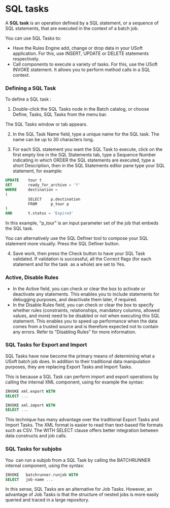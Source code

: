 # SQL tasks

A **SQL task** is an operation defined by a SQL statement, or a sequence of SQL statements, that are executed in the context of a batch job.

You can use SQL Tasks to:

- Have the Rules Engine add, change or drop data in your USoft application. For this, use INSERT, UPDATE or DELETE statements respectively.
- Call components to execute a variety of tasks. For this, use the USoft INVOKE statement. It allows you to perform method calls in a SQL context.

### Defining a SQL Task

To define a SQL task :

1. Double-click the SQL Tasks node in the Batch catalog, or choose Define, Tasks, SQL Tasks from the menu bar.

The SQL Tasks window or tab appears.

2. In the SQL Task Name field, type a unique name for the SQL task. The name can be up to 30 characters long.

3. For each SQL statement you want the SQL Task to execute, click on the first empty line in the SQL Statements tab, type a Sequence Number indicating in which ORDER the SQL statements are executed, type a short Description, then in the SQL Statements editor pane type your SQL statement, for example:

```sql
UPDATE    tour t
SET       ready_for_archive = 'Y'
WHERE     destination =
(
          SELECT    p.destination
          FROM      p_tour p
)
AND       t.status = 'Expired'

```

In this example, "p_tour" is an input parameter set of the job that embeds the SQL task.

You can alternatively use the SQL Definer tool to compose your SQL statement more visually. Press the SQL Definer button.

4. Save work, then press the Check button to have your SQL Task validated. If validation is successful, all the Correct flags (for each statement and for the task  as a whole) are set to Yes.

### Active, Disable Rules

- In the Active field, you can check or clear the box to activate or deactivate any statements. This enables you to include statements for debugging purposes, and deactivate them later, if required.
- In the Disable Rules field, you can check or clear the box to specify whether rules (constraints, relationships, mandatory columns, allowed values, and more) need to be disabled or not when executing this SQL statement. This enables you to speed up performance when the data comes from a trusted source and is therefore expected not to contain any errors. Refer to "Disabling Rules" for more information.

### SQL Tasks for Export and Import

SQL Tasks have now become the primary means of determining what a USoft batch job does. In addition to their traditional data manipulation purposes, they are replacing Export Tasks and Import Tasks.

This is because a SQL Task can perform import and export operations by calling the internal XML component, using for example the syntax:

```sql
INVOKE xml.export WITH
SELECT ...

```

```sql
INVOKE xml.import WITH
SELECT ...

```

This technique has many advantage over the traditional Export Tasks and Import Tasks. The XML format is easier to read than text-based file formats such as CSV. The WITH SELECT clause offers better integration between data constructs and job calls.

### SQL Tasks for subjobs

You  can run a subjob from a SQL Task by calling the BATCHRUNNER internal component, using the syntax:

```sql
INVOKE   batchrunner.runjob WITH
SELECT   job-name ...

```

In this sense, SQL Tasks are an alternative for Job Tasks. However, an advantage of Job Tasks is that the structure of nested jobs is more easily queried and traced in a large repository.